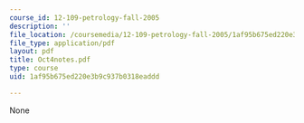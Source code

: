 ```yaml
---
course_id: 12-109-petrology-fall-2005
description: ''
file_location: /coursemedia/12-109-petrology-fall-2005/1af95b675ed220e3b9c937b0318eaddd_Oct4notes.pdf
file_type: application/pdf
layout: pdf
title: Oct4notes.pdf
type: course
uid: 1af95b675ed220e3b9c937b0318eaddd

---
```

None